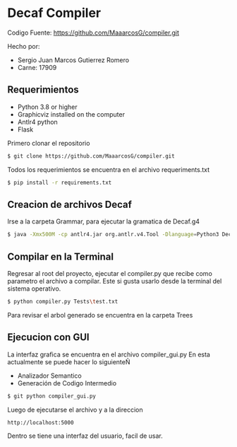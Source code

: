 # Decaf Compiler

Codigo Fuente: https://github.com/MaaarcosG/compiler.git

Hecho por:
- Sergio Juan Marcos Gutierrez Romero
- Carne: 17909

## Requerimientos

- Python 3.8 or higher
- Graphicviz installed on the computer
- Antlr4 python
- Flask

Primero clonar el repositorio
```bash
$ git clone https://github.com/MaaarcosG/compiler.git
```
Todos los requerimientos se encuentra en el archivo requeriments.txt

```bash
$ pip install -r requirements.txt
```
## Creacion de archivos Decaf
Irse a la carpeta Grammar, para ejecutar la gramatica de Decaf.g4
```bash
$ java -Xmx500M -cp antlr4.jar org.antlr.v4.Tool -Dlanguage=Python3 Decaf.g4 -visitor
```
## Compilar en la Terminal
Regresar al root del proyecto, ejecutar el compiler.py que recibe como parametro el archivo a compilar. Este si gusta usarlo desde la terminal del sistema operativo.

```bash
$ python compiler.py Tests\test.txt 
```
Para revisar el arbol generado se encuentra en la carpeta Trees

## Ejecucion con GUI

La interfaz grafica se encuentra en el archivo compiler_gui.py
En esta actualmente se puede hacer lo siguienteÑ
- Analizador Semantico
- Generación de Codigo Intermedio


```bash
$ git python compiler_gui.py
```
Luego de ejecutarse el archivo y a la direccion
```bash
http://localhost:5000
```
Dentro se tiene una interfaz del usuario, facil de usar. 
